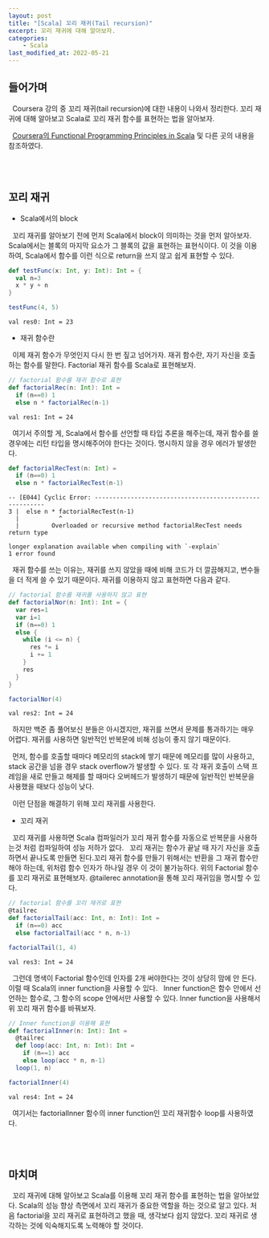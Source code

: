 ```yaml
---
layout: post
title: "[Scala] 꼬리 재귀(Tail recursion)"
excerpt: 꼬리 재귀에 대해 알아보자.
categories:
    - Scala
last_modified_at: 2022-05-21
---
```


## 들어가며

&nbsp; Coursera 강의 중 꼬리 재귀(tail recursion)에 대한 내용이 나와서 정리한다. 꼬리 재귀에 대해 알아보고 Scala로 꼬리 재귀 함수를 표현하는 법을 알아보자.

&nbsp; [Coursera의 Functional Programming Principles in Scala](https://www.coursera.org/learn/scala2-functional-programming) 및 다른 곳의 내용을 참조하였다.

<br/><br/>

## 꼬리 재귀

- Scala에서의 block

&nbsp; 꼬리 재귀를 알아보기 전에 먼저 Scala에서 block이 의미하는 것을 먼저 알아보자. Scala에서는 블록의 마지막 요소가 그 블록의 값을 표현하는 표현식이다. 이 것을 이용하여, Scala에서 함수를 이런 식으로 return을 쓰지 않고 쉽게 표현할 수 있다.

```scala
def testFunc(x: Int, y: Int): Int = {
  val n=3
  x * y + n
}

testFunc(4, 5)
```
```
val res0: Int = 23
```

- 재귀 함수란

&nbsp; 이제 재귀 함수가 무엇인지 다시 한 번 짚고 넘어가자. 재귀 함수란, 자기 자신을 호출하는 함수를 말한다. Factorial 재귀 함수를 Scala로 표현해보자.
```scala
// factorial 함수를 재귀 함수로 표현
def factorialRec(n: Int): Int =
  if (n==0) 1
  else n * factorialRec(n-1)

```
```
val res1: Int = 24
```
&nbsp; 여기서 주의할 게, Scala에서 함수를 선언할 때 타입 추론을 해주는데, 재귀 함수를 쓸 경우에는 리턴 타입을 명시해주어야 한다는 것이다. 명시하지 않을 경우 에러가 발생한다.
```scala
def factorialRecTest(n: Int) =
  if (n==0) 1
  else n * factorialRecTest(n-1)
```
```
-- [E044] Cyclic Error: --------------------------------------------------------
3 |  else n * factorialRecTest(n-1)
  |           ^
  |         Overloaded or recursive method factorialRecTest needs return type

longer explanation available when compiling with `-explain`
1 error found
```

&nbsp; 재귀 함수를 쓰는 이유는, 재귀를 쓰지 않았을 때에 비해 코드가 더 깔끔해지고, 변수들을 더 적게 쓸 수 있기 때문이다. 재귀를 이용하지 않고 표현하면 다음과 같다.
```scala
// factorial 함수를 재귀를 사용하지 않고 표현
def factorialNor(n: Int): Int = {
  var res=1
  var i=1
  if (n==0) 1
  else {
    while (i <= n) {
      res *= i
      i += 1
    }
    res
  }
}

factorialNor(4)
```
```
val res2: Int = 24
```

&nbsp; 하지만 백준 좀 풀어보신 분들은 아시겠지만, 재귀를 쓰면서 문제를 통과하기는 매우 어렵다. 재귀를 사용하면 일반적인 반복문에 비해 성능이 좋지 않기 때문이다.

&nbsp; 먼저, 함수를 호출할 때마다 메모리의 stack에 쌓기 때문에 메모리를 많이 사용하고, stack 공간을 넘을 경우 stack overflow가 발생할 수 있다. 또 각 재귀 호출이 스택 프레임을 새로 만들고 해제를 할 때마다 오버헤드가 발생하기 때문에 일반적인 반복문을 사용했을 때보다 성능이 낮다.

&nbsp; 이런 단점을 해결하기 위해 꼬리 재귀를 사용한다.

- 꼬리 재귀

&nbsp; 꼬리 재귀를 사용하면 Scala 컴파일러가 꼬리 재귀 함수를 자동으로 반복문을 사용하는것 처럼 컴파일하여 성능 저하가 없다.
&nbsp; 꼬리 재귀는 함수가 끝날 때 자기 자신을 호출하면서 끝나도록 만들면 된다.꼬리 재귀 함수를 만들기 위해서는 반환을 그 재귀 함수만 해야 하는데, 위처럼 함수 인자가 하나일 경우 이 것이 불가능하다. 위의 Factorial 함수를 꼬리 재귀로 표현해보자. @tailerec annotation을 통해 꼬리 재귀임을 명시할 수 있다.
```scala
// factorial 함수를 꼬리 재귀로 표현
@tailrec
def factorialTail(acc: Int, n: Int): Int =
  if (n==0) acc
  else factorialTail(acc * n, n-1)

factorialTail(1, 4)
```
```
val res3: Int = 24
```

&nbsp; 그런데 명색이 Factorial 함수인데 인자를 2개 써야한다는 것이 상당히 맘에 안 든다. 이럴 때 Scala의 inner function을 사용할 수 있다.
&nbsp; Inner function은 함수 안에서 선언하는 함수로, 그 함수의 scope 안에서만 사용할 수 있다. Inner function을 사용해서 위 꼬리 재귀 함수를 바꿔보자.
```scala
// Inner function을 이용해 표현
def factorialInner(n: Int): Int =
  @tailrec
  def loop(acc: Int, n: Int): Int =
    if (n==1) acc
    else loop(acc * n, n-1)
  loop(1, n)

factorialInner(4)
```
```
val res4: Int = 24
```

&nbsp; 여기서는 factorialInner 함수의 inner function인 꼬리 재귀함수 loop를 사용하였다.

<br/><br/>

## 마치며

&nbsp; 꼬리 재귀에 대해 알아보고 Scala를 이용해 꼬리 재귀 함수를 표현하는 법을 알아보았다. Scala의 성능 향상 측면에서 꼬리 재귀가 중요한 역할을 하는 것으로 알고 있다. 처음 factorial을 꼬리 재귀로 표현하려고 했을 때, 생각보다 쉽지 않았다. 꼬리 재귀로 생각하는 것에 익숙해지도록 노력해야 할 것이다.
